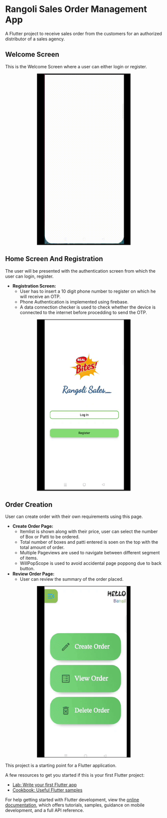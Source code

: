 # Rangoli Sales Order Management App

A Flutter project to receive sales order from the customers for an authorized distributor of a sales agency.

## Welcome Screen 
This is the Welcome Screen where a user can either login or register.
 <p align="center"> <img src="/GIFs/welcome%20screen.gif" width="300" height="550"/></p>



## Home Screen And Registration
 The user will be presented with the authentication screen from which the user can login, register.
 * **Registration Screen:**
   * User has to insert a 10 digit phone number to register on which he will receive an OTP.
   * Phone Authentication is implemented using firebase.
   * A data connection checker is used to check whether the device is connected to the internet before procedding to send the OTP.
     

 <p align="center"><img src="/GIFs/registration.gif" width="300" height="550"/></p>

## Order Creation
User can create order with their own requirements using this page.
- **Create Order Page:**
  - Itemlist is shown along with their price, user can select the number of Box or Patti to be ordered.
  - Total number of boxes and patti entered is soen on the top with the total amount of order.
  - Multiple Pageviews are used to navigate between different segment of items.
  - WillPopScope is used to avoid accidental page poppong due to back button.
- **Review Order Page:**
   - User can review the summary of the order placed.
 
<p align="center"><img src="/GIFs/createorder.gif" width="300" height="550"/></p>
This project is a starting point for a Flutter application.

A few resources to get you started if this is your first Flutter project:

- [Lab: Write your first Flutter app](https://docs.flutter.dev/get-started/codelab)
- [Cookbook: Useful Flutter samples](https://docs.flutter.dev/cookbook)

For help getting started with Flutter development, view the
[online documentation](https://docs.flutter.dev/), which offers tutorials,
samples, guidance on mobile development, and a full API reference.
